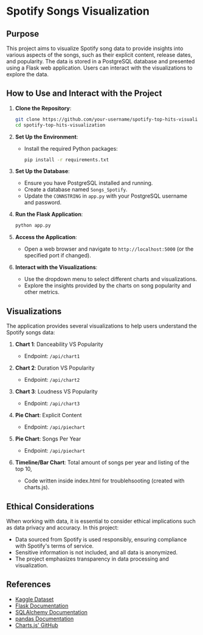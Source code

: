 # Spotify Songs Visualization

## Purpose

This project aims to visualize Spotify song data to provide insights into various aspects of the songs, such as their explicit content, release dates, and popularity. The data is stored in a PostgreSQL database and presented using a Flask web application. Users can interact with the visualizations to explore the data.

## How to Use and Interact with the Project

1. **Clone the Repository**:
    ```bash
    git clone https://github.com/your-username/spotify-top-hits-visualization.git
    cd spotify-top-hits-visualization
    ```

2. **Set Up the Environment**:
    - Install the required Python packages:
        ```bash
        pip install -r requirements.txt
        ```

3. **Set Up the Database**:
    - Ensure you have PostgreSQL installed and running.
    - Create a database named `Songs_Spotify`.
    - Update the `CONNSTRING` in `app.py` with your PostgreSQL username and password.

4. **Run the Flask Application**:
    ```bash
    python app.py
    ```

5. **Access the Application**:
    - Open a web browser and navigate to `http://localhost:5000` (or the specified port if changed).

6. **Interact with the Visualizations**:
    - Use the dropdown menu to select different charts and visualizations.
    - Explore the insights provided by the charts on song popularity and other metrics.


## Visualizations

The application provides several visualizations to help users understand the Spotify songs data:

1. **Chart 1**: Danceability VS Popularity
   - Endpoint: `/api/chart1`

2. **Chart 2**: Duration VS Popularity
   - Endpoint: `/api/chart2`

3. **Chart 3**: Loudness VS Popularity
   - Endpoint: `/api/chart3`

4. **Pie Chart**: Explicit Content
   - Endpoint: `/api/piechart`
  
5. **Pie Chart**: Songs Per Year
   - Endpoint: `/api/piechart`
  
6. **Timeline/Bar Chart**: Total amount of songs per year and listing of the top 10,
   - Code written inside index.html for troublehsooting (created with charts.js).


## Ethical Considerations

When working with data, it is essential to consider ethical implications such as data privacy and accuracy. In this project:

- Data sourced from Spotify is used responsibly, ensuring compliance with Spotify's terms of service.
- Sensitive information is not included, and all data is anonymized.
- The project emphasizes transparency in data processing and visualization.

## References

- [Kaggle Dataset](https://www.kaggle.com/datasets/paradisejoy/top-hits-spotify-from-20002019)
- [Flask Documentation](https://flask.palletsprojects.com/)
- [SQLAlchemy Documentation](https://www.sqlalchemy.org/)
- [pandas Documentation](https://pandas.pydata.org/)
- [Charts.js' GitHub](https://github.com/chartjs/Chart.js)
